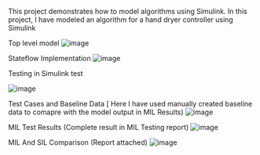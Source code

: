 This project demonstrates how to model algorithms using Simulink. In this project, I have modeled an algorithm for a hand dryer controller using Simulink


Top level model
![image](https://github.com/user-attachments/assets/5947c6d0-aeb7-41a8-b067-33e1be967474)

Stateflow Implementation
![image](https://github.com/user-attachments/assets/68e89683-ea5c-474e-9df1-05bd51942a78)

Testing in Simulink test


![image](https://github.com/user-attachments/assets/8fc89bed-2e9a-4e7d-9aa2-a674dd995a1b)

Test Cases and Baseline Data [ Here I have used manually created baseline data to comapre with the model output in MIL Results)
![image](https://github.com/user-attachments/assets/4951dd10-cb5e-4b04-93a7-29822cf195fa)


MIL Test Results (Complete result in MIL Testing report)
![image](https://github.com/user-attachments/assets/774371c6-e739-4d1e-b515-4dbfbbfc2a47)

MIL And SIL Comparison (Report attached)
![image](https://github.com/user-attachments/assets/12e0d00b-c80c-4104-aab5-c2fe28f294cb)








